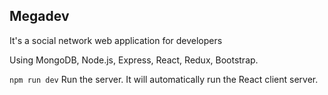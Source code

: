 ## Megadev
It's a social network web application for developers

Using MongoDB, Node.js, Express, React, Redux, Bootstrap.

`npm run dev` Run the server. It will automatically run the React client server.
